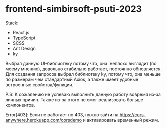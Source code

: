 # frontend-simbirsoft-psuti-2023

Stack:

- React.js
- TypeScript
- SCSS
- Ant Design
- ky

Выбрал данную UI-библиотеку потому что, она: неплохо выглядит (по моему мнению), довольно стабильно работает, постоянно обновляется.
Для создания запросов выбрал библиотеку ky, потому что, она меньше по размерам чем стандартный Axios, а также имеет удобные встроенные свойства/функции.

P.S: К сожалению не успеваю выполнить данную работу вовремя из-за личных причин. Также из-за этого не смог реализовать больше компонентов.

Error[403]: Если не работает по 403, нужно зайти на https://cors-anywhere.herokuapp.com/corsdemo и активировать временный режим.
